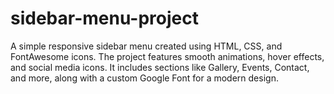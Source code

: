 # sidebar-menu-project
A simple responsive sidebar menu created using HTML, CSS, and FontAwesome icons. The project features smooth animations, hover effects, and social media icons. It includes sections like Gallery, Events, Contact, and more, along with a custom Google Font for a modern design.
